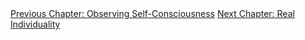 <div id="nav"><a href="observing-self.html">Previous Chapter: Observing Self-Consciousness</a>
<a href="individuality.html">Next Chapter: Real Individuality</a></div>

</section>

<!-- Introduction / Ethos -->
[^1]: Solomon, *In the Spirit of Hegel*, p. 218.
[^2]: Peter Kalkavage (*The Logic of Desire*, p. 486) suggests that the parallel
  between *Consciousness* and *Observing Reason* can be understood as follows:

    > Observing reason in its first phase resembles sense-certainty in its
    > attentiveness to the Thises of organic nature. In its second phase, it
    > posits the rational self as a Thing with many properties -- properties for
    > which reason finds laws. And in its third phase, it repeats the
    > understanding in positing a distinction between essence (invisible
    > selfhood) and appearance (outward signs).

    More concisely, Inwood ('Commentary', p. 429) puts forward this suggestion:

    > Observing reason corresponds to sensory certainty in description, to
    > perception in the classification of organisms, and to understanding in its
    > search for laws.
[^3]: §344.
[^4]: §177.
[^5]: See §174.
[^6]: §175.
[^7]: See §186-90.
[^8]: §194-5.
[^9]: See §197.
[^10]: See §202-4.
[^11]: §205.
[^12]: §212.
[^13]: §217.
[^14]: §228.
[^15]: §349.
[^16]: Ibid. Emphasis (in bold) added.
[^17]: Kalkavage, *The Logic of Desire*, p. 187.
[^18]: §350.
[^19]: Ibid.
[^20]: Inwood, 'Commentary' in *The Phenomenology of Spirit*, p. 429.
[^21]: §351.
[^22]: Aristotle, *Politics*, 1252a (*Basic Works* pp. 1127-8).
[^23]: Harris, *Hegel's Ladder*, II, p. 15.
[^24]: §352.
[^25]: §353.
[^26]: I take this 'Eden' metaphor from Kalkavage, *The Logic of Desire*, pp. 188-9.
[^26.1]: For a good elaboration on this aim, see Michael O. Hardimon, *Hegel's Social Philosophy: The Project of Reconciliation* (Cambridge: Cambridge University Press, 1994).
[^27]: Robert Brandom, *A Spirit of Trust* (Cambridge, MA: Harvard University Press, 2019), p. 472.
[^28]: §352.
[^29]: §354.
[^30]: §355.
[^31]: §80.
[^32]: §355.
[^33]: §356.
[^34]: §357.
[^35]: Harris, *Hegel's Ladder*, II, p. 20.
[^36]: §359.
[^37]: Ibid.
<!-- Pleasure -->
[^38]: J.G. von Goethe, *Faust*, translated by S. Atkins (Princeton, NJ: Princeton University Press, 2014), lines 385, 464-5.
[^39]: §360, translation altered.
[^40]: §362.
[^41]: Kalkavage, *The Logic of Desire*, p. 190.
[^42]: §360.
[^43]: §361.
[^44]: See Harris, *Hegel's Ladder*, II, p. 27.
[^45]: §363.
[^46]: Harris, *Hegel's Ladder*, II, p. 28.
[^47]: Robert Stern, *Guidebook to Hegel's Phenomenology of Spirit*, p. 138.
[^48]: §363.
[^49]: §364-5.
[^49.1]: Andrew Cutrofello, 'A history of Reason in the Age of Insanity: the Deconstruction of Foucault in Hegel's *Phenomenology*,' in *Owl of Minerva* (1993, Vol. 25, No. 1), p. 17.
[^49.2]: Ibid., p. 18.
[^50]: §365-6.
<!-- Law of the Heart -->
[^51]: Solomon, *In the Spirit of Hegel*, p. 507.
[^52]: §367.
[^53]: §369.
[^54]: Jean-Jacques Rousseau, *The Social Contract and the First and Second Discourses*, ed. Susan Dunn (New Haven: Yale University Press, 2002), p. 156.
[^55]: §370, translation altered.
[^56]: §372.
[^57]: Hyppolite, *Genesis and Structure*, p. 286.
[^58]: §372.
[^59]: §373.
[^60]: Harris, *Hegel's Ladder*, II, p. 40.
[^61]: Immanuel Kant, *Critique of Practical Reason*, translated by Mary Gregor (Cambridge: Cambridge University Press, 2015), 5:28.
[^62]: §374.
[^63]: Inwood, 'Commentary' in *The Phenomenology of Spirit*, p. 432.
[^64]: §377.
[^65]: Ibid.
[^66]: Hyppolite, *Genesis and Structure*, p. 288.
[^67]: §379.
[^68]: §380.
[^69]: Harris, *Hegel's Ladder*, II. p. 46.
<!-- Virtue and the Way of the World -->
[^70]: §381.
[^71]: §383. Emphasis added.
[^72]: Ibid.
[^73]: Inwood, 'Commentary' in *The Phenomenology of Spirit*, p. 434.
[^74]: §386.
[^75]: Ibid.
[^76]: See §339.
[^77]: §389.
[^78]: §390. See also Hegel's criticism of 'edifying' philosophy in the Preface, §7.
[^79]: Ibid.
[^80]: See Aristotle, *Nicomachean Ethics*, 1103a; Confucius, *Analects* 1.16.
[^81]: §390.
[^82]: §392.
[^83]: Adam Smith, *An Inquiry into the Nature and Causes of the Wealth of Nations*, Book IV, Chapter II, Paragraph 9.
[^84]: Eckart Förster, *The Twenty-Five Years of Philosophy: A Systematic Reconstruction*, translated by Brady Bowman (Cambridge, MA: Harvard University Press, 2012), p. 351. Emphasis (in bold) added.
[^85]: Hyppolite, *Genesis and Structure*, p. 296.

